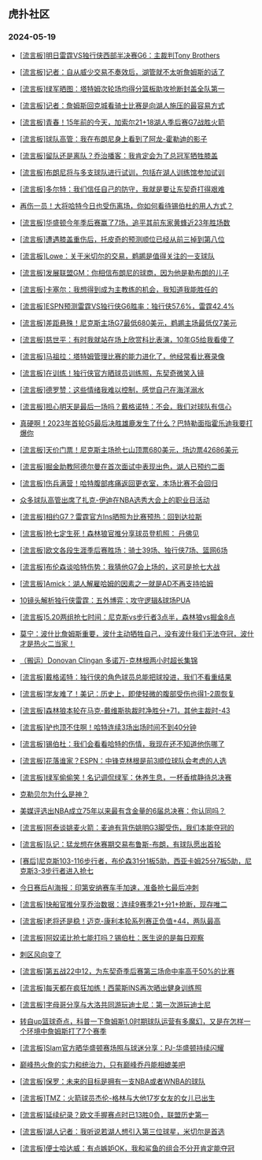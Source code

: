 ## 虎扑社区 
### 2024-05-19

+ [[流言板]明日雷霆VS独行侠西部半决赛G6：主裁判Tony Brothers](https://bbs.hupu.com/626411251.html)

+ [[流言板]记者：自从威少交易不奏效后，湖管就不太听詹姆斯的话了](https://bbs.hupu.com/626410148.html)

+ [[流言板]绿军晒图：塔特姆次轮场均得分篮板助攻抢断封盖全队第一](https://bbs.hupu.com/626410340.html)

+ [[流言板]记者：詹姆斯回克城看骑士比赛是向湖人施压的最容易方式](https://bbs.hupu.com/626410600.html)

+ [[流言板]青春！15年前的今天，加索尔21+18湖人季后赛G7战胜火箭](https://bbs.hupu.com/626406441.html)

+ [[流言板]球队高管：我在布朗尼身上看到了阿龙-霍勒迪的影子](https://bbs.hupu.com/626408221.html)

+ [[流言板]留队还是离队？乔治播客：我肯定会为了总冠军牺牲膝盖](https://bbs.hupu.com/626405675.html)

+ [[流言板]布朗尼将与多支球队进行试训，包括在湖人训练馆参加试训](https://bbs.hupu.com/626408963.html)

+ [[流言板]多尔特：我们信任自己的防守，我就是要让东契奇打得艰难](https://bbs.hupu.com/626409092.html)

+ [再伤一员！大将哈特今日也受伤离场，你如何看待锡伯杜的用人方式？](https://bbs.hupu.com/626405122.html)

+ [[流言板]华盛顿今年季后赛赢了7场，追平其前东家黄蜂近23年胜场数](https://bbs.hupu.com/626405964.html)

+ [[流言板]遭遇膝盖重伤后，托皮奇的预测顺位已经从前三掉到第八位](https://bbs.hupu.com/626406367.html)

+ [[流言板]Lowe：关于米切尔的交易，鹈鹕是值得关注的一支球队](https://bbs.hupu.com/626408361.html)

+ [[流言板]发展联盟GM：你相信布朗尼的球商，因为他是勒布朗的儿子](https://bbs.hupu.com/626408742.html)

+ [[流言板]卡塞尔：我想得到成为主教练的机会，我知道我能胜任的](https://bbs.hupu.com/626408608.html)

+ [[流言板]ESPN预测雷霆VS独行侠G6胜率：独行侠57.6%，雷霆42.4%](https://bbs.hupu.com/626410771.html)

+ [[流言板]差距悬殊！尼克斯主场G7最低680美元，鹈鹕主场最低仅7美元](https://bbs.hupu.com/626404080.html)

+ [[流言板]慈世平：有时我就站在场上欣赏科比表演，10年G5给我看傻了](https://bbs.hupu.com/626403721.html)

+ [[流言板]马祖拉：塔特姆管理比赛的能力进化了，他经常看比赛录像](https://bbs.hupu.com/626407596.html)

+ [[流言板]在训练！独行侠官方晒球员训练照，东契奇微笑入镜](https://bbs.hupu.com/626407265.html)

+ [[流言板]德罗赞：这些情绪我难以控制，感觉自己在海洋溺水](https://bbs.hupu.com/626403769.html)

+ [[流言板]担心明天是最后一场吗？戴格诺特：不会，我们对球队有信心](https://bbs.hupu.com/626408793.html)

+ [真硬啊！2023年首轮G5最后决胜雄鹿发生了什么？巴特勒面指霍乐迪我要打爆你](https://bbs.hupu.com/626408364.html)

+ [[流言板]天价门票！尼克斯主场抢七山顶票680美元，场边票42686美元](https://bbs.hupu.com/626402961.html)

+ [[流言板]掘金助教阿德尔曼在首次面试中表现出色，湖人已预约二面](https://bbs.hupu.com/626403045.html)

+ [[流言板]伤兵满营！哈特腹部疼痛返回更衣室，本场比赛不会回归](https://bbs.hupu.com/626401683.html)

+ [众多球队高管出席了扎克-伊迪在NBA选秀大会上的职业日活动](https://bbs.hupu.com/626407066.html)

+ [[流言板]相约G7？雷霆官方Ins晒照为比赛预热：回到达拉斯](https://bbs.hupu.com/626407194.html)

+ [[流言板]抢七定生死！森林狼官推分享球员登机照：️ 丹佛见](https://bbs.hupu.com/626406256.html)

+ [[流言板]欧文各段生涯季后赛胜场：骑士39场、独行侠7场、篮网6场](https://bbs.hupu.com/626406357.html)

+ [[流言板]布伦森谈哈特伤势：我猜他G7会上场的，这可是抢七大战](https://bbs.hupu.com/626403110.html)

+ [[流言板]Amick：湖人解雇哈姆的因素之一就是AD不再支持哈姆](https://bbs.hupu.com/626402396.html)

+ [10镜头解析独行侠雷霆：五外博弈；攻守逻辑&球场PUA](https://bbs.hupu.com/626403654.html)

+ [[流言板]5.20两组抢七时间：尼克斯vs步行者3点半，森林狼vs掘金8点](https://bbs.hupu.com/626402150.html)

+ [莫宁：波什比詹姆斯重要，波什主动牺牲自己，没有波什我们无法夺冠，波什才是热火二当家！](https://bbs.hupu.com/626409169.html)

+ [（搬运）Donovan Clingan 多诺万-克林根两小时超长集锦](https://bbs.hupu.com/626402540.html)

+ [[流言板]戴格诺特：独行侠的角色球员总能把球投进，我们不看重结果](https://bbs.hupu.com/626408190.html)

+ [[流言板]学友难了！美记：历史上，即使轻微的腹部受伤也得1-2周恢复](https://bbs.hupu.com/626402222.html)

+ [[流言板]森林狼本轮在马克-戴维斯执裁时净胜分+71，其他主裁时-43](https://bbs.hupu.com/626403366.html)

+ [[流言板]驴也顶不住啊！哈特连续3场出场时间不到40分钟](https://bbs.hupu.com/626402057.html)

+ [[流言板]锡伯杜：我们会看看哈特的伤情，我现在还不知道他伤哪了](https://bbs.hupu.com/626402296.html)

+ [[流言板]花落谁家？ESPN：中锋克林根是前3顺位球队会考虑的人选](https://bbs.hupu.com/626404371.html)

+ [[流言板]绿军偷偷笑！名记调侃绿军：休养生息，一杯香槟静待总决赛](https://bbs.hupu.com/626402018.html)

+ [克勒贝尔为什么是神？](https://bbs.hupu.com/626404402.html)

+ [美媒评选出NBA成立75年以来最有含金量的6届总决赛：你认同吗？ ​](https://bbs.hupu.com/626408623.html)

+ [[流言板]阿泰谈姚麦火箭：麦迪有背伤姚明G3脚受伤，我们本能夺冠的](https://bbs.hupu.com/626403375.html)

+ [[流言板]队记：猛龙想在休赛期交易布鲁斯-布朗，有球队愿出首轮](https://bbs.hupu.com/626404760.html)

+ [[赛后]尼克斯103-116步行者，布伦森31分1板5助，西亚卡姆25分7板5助，尼克斯3-3步行者进入抢七](https://bbs.hupu.com/626401988.html)

+ [今日赛后AI海报：印第安纳赛车手加速，准备抢七最后冲刺](https://bbs.hupu.com/626404390.html)

+ [[流言板]快船官推分享乔治数据：连续9赛季21+分1+抢断，现存唯二](https://bbs.hupu.com/626402771.html)

+ [[流言板]老将还是稳！迈克-康利本轮系列赛正负值+44，两队最高](https://bbs.hupu.com/626405779.html)

+ [[流言板]阿奴诺比抢七能打吗？锡伯杜：医生说的是每日观察](https://bbs.hupu.com/626402441.html)

+ [刺区风向变了](https://bbs.hupu.com/626410900.html)

+ [[流言板]第五战22中12，为东契奇季后赛第三场命中率高于50%的比赛](https://bbs.hupu.com/626406467.html)

+ [[流言板]每天都在疯狂加练！西蒙斯INS再次晒出健身训练照](https://bbs.hupu.com/626401048.html)

+ [[流言板]字母哥分享与大洛共同游玩迪士尼：第一次游玩迪士尼](https://bbs.hupu.com/626403644.html)

+ [转自up篮球奇点，科普一下詹姆斯1.0时期球队运营有多魔幻，又是在怎样一个环境中詹姆斯打了7个赛季](https://bbs.hupu.com/626406362.html)

+ [[流言板]Slam官方晒华盛顿赛场照与球迷分享：PJ-华盛顿持续闪耀](https://bbs.hupu.com/626408301.html)

+ [巅峰热火詹的实力和统治力，只有巅峰乔丹能相媲美吧](https://bbs.hupu.com/626411097.html)

+ [[流言板]保罗：未来的目标是拥有一支NBA或者WNBA的球队](https://bbs.hupu.com/626401008.html)

+ [[流言板]TMZ：火箭球员杰伦-格林与大他17岁女友的女儿已出生](https://bbs.hupu.com/626412728.html)

+ [[流言板]延续纪录？欧文手握赛点时已13胜0负，联盟历史第一](https://bbs.hupu.com/626412818.html)

+ [[流言板]湖人记者：我听说若湖人想引入第三位球星，米切尔是首选](https://bbs.hupu.com/626412821.html)

+ [[流言板]便士哈达威：有点嫉妒OK，我和鲨鱼的组合不分开肯定能夺冠](https://bbs.hupu.com/626412996.html)

